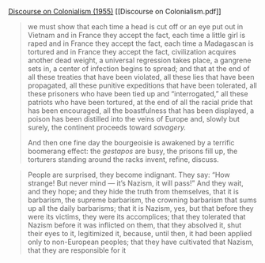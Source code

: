 [Discourse on Colonialism (1955)](https://redsails.org/discours-sur-le-colonialisme/)
[[Discourse on Colonialism.pdf]]

> we must show that each time a head is cut off or an eye put out in Vietnam and in France they accept the fact, each time a little girl is raped and in France they accept the fact, each time a Madagascan is tortured and in France they accept the fact, civilization acquires another dead weight, a universal regression takes place, a gangrene sets in, a center of infection begins to spread; and that at the end of all these treaties that have been violated, all these lies that have been propagated, all these punitive expeditions that have been tolerated, all these prisoners who have been tied up and “interrogated,” all these patriots who have been tortured, at the end of all the racial pride that has been encouraged, all the boastfulness that has been displayed, a poison has been distilled into the veins of Europe and, slowly but surely, the continent proceeds toward _savagery._
> 
> And then one fine day the bourgeoisie is awakened by a terrific boomerang effect: the _gestapos_ are busy, the prisons fill up, the torturers standing around the racks invent, refine, discuss.

>People are surprised, they become indignant. They say: “How strange! But never mind — it’s Nazism, it will pass!” And they wait, and they hope; and they hide the truth from themselves, that it is barbarism, the supreme barbarism, the crowning barbarism that sums up all the daily barbarisms; that it is Nazism, yes, but that before they were its victims, they were its accomplices; that they tolerated that Nazism before it was inflicted on them, that they absolved it, shut their eyes to it, legitimized it, because, until then, it had been applied only to non-European peoples; that they have cultivated that Nazism, that they are responsible for it